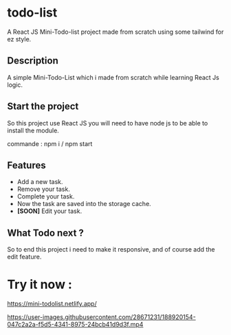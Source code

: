 # todo-list

A React JS Mini-Todo-list project made from scratch using some tailwind for ez style.

## Description

A simple Mini-Todo-List which i made from scratch while learning React Js logic.

## Start the project

So this project use React JS you will need to have node js to be able to install the module.

commande : npm i / npm start

## Features

<ul> 
  <li>Add a new task.</li>
  <li>Remove your task.</li>
  <li>Complete your task.</li>
  <li>Now the task are saved into the storage cache.</li>
  <li> <strong>[SOON]</strong> Edit your task.</li>
</ul>

## What Todo next ?

So to end this project i need to make it responsive, and of course add the edit feature.

# Try it now :

https://mini-todolist.netlify.app/

https://user-images.githubusercontent.com/28671231/188920154-047c2a2a-f5d5-4341-8975-24bcb41d9d3f.mp4
